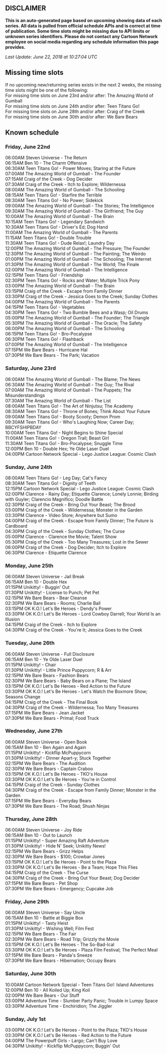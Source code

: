 ## DISCLAIMER
**This is an auto-generated page based on upcoming showing data of each series. All data is pulled from official schedule APIs and is correct at time of publication. Some time slots might be missing due to API limits or unknown series identifiers. Please do not contact any Cartoon Network employee on social media regarding any schedule information this page provides.**

_Last Update: June 22, 2018 at 10:27:04 UTC_  

## Missing time slots
If no upcoming new/returning series exists in the next 2 weeks, the missing time slots might be one of the following:  
For missing time slots on June 23rd and/or after: The Amazing World of Gumball  
For missing time slots on June 24th and/or after: Teen Titans Go!  
For missing time slots on June 28th and/or after: Craig of the Creek  
For missing time slots on June 30th and/or after: We Bare Bears  

## Known schedule

### Friday, June 22nd
06:00AM Steven Universe - The Return  
06:15AM Ben 10 - The Charm Offensive  
06:30AM Teen Titans Go! - Power Moves; Staring at the Future  
07:00AM The Amazing World of Gumball - The Founder  
07:15AM Craig of the Creek - Dog Decider  
07:30AM Craig of the Creek - Itch to Explore; Wildernessa  
08:00AM The Amazing World of Gumball - The Schooling  
08:15AM Teen Titans Go! - Starfire the Terrible  
08:30AM Teen Titans Go! - No Power; Sidekick  
09:00AM The Amazing World of Gumball - The Stories; The Intelligence  
09:30AM The Amazing World of Gumball - The Girlfriend; The Guy  
10:00AM The Amazing World of Gumball - The Brain  
10:15AM Teen Titans Go! - Legendary Sandwich  
10:30AM Teen Titans Go! - Driver's Ed; Dog Hand  
11:00AM The Amazing World of Gumball - The Parents  
11:15AM Teen Titans Go! - Double Trouble  
11:30AM Teen Titans Go! - Dude Relax!; Laundry Day  
12:00PM The Amazing World of Gumball - The Pressure; The Founder  
12:30PM The Amazing World of Gumball - The Painting; The Weirdo  
01:00PM The Amazing World of Gumball - The Schooling; The Internet  
01:30PM The Amazing World of Gumball - The World; The Finale  
02:00PM The Amazing World of Gumball - The Intelligence  
02:15PM Teen Titans Go! - Friendship  
02:30PM Teen Titans Go! - Rocks and Water; Multiple Trick Pony  
03:00PM The Amazing World of Gumball - The Brain  
03:15PM Craig of the Creek - Escape from Family Dinner  
03:30PM Craig of the Creek - Jessica Goes to the Creek; Sunday Clothes  
04:00PM The Amazing World of Gumball - The Parents  
04:15PM Teen Titans Go! - Vegetables  
04:30PM Teen Titans Go! - Two Bumble Bees and a Wasp; Oil Drums  
05:00PM The Amazing World of Gumball - The Founder; The Triangle  
05:30PM The Amazing World of Gumball - The Oracle; The Safety  
06:00PM The Amazing World of Gumball - The Schooling  
06:15PM Teen Titans Go! - Bro-Pocalypse  
06:30PM Teen Titans Go! - Flashback  
07:00PM The Amazing World of Gumball - The Intelligence  
07:15PM We Bare Bears - Hurricane Hal  
07:30PM We Bare Bears - The Park; Vacation  

### Saturday, June 23rd
06:00AM The Amazing World of Gumball - The Blame; The News  
06:30AM The Amazing World of Gumball - The Guy; The Rival  
07:00AM The Amazing World of Gumball - The Puppets; The Misunderstandings  
07:30AM The Amazing World of Gumball - The List  
08:00AM Teen Titans Go! - The Art of Ninjutsu; The Academy  
08:30AM Teen Titans Go! - Throne of Bones; Think About Your Future  
09:00AM Teen Titans Go! - Booty Scooty; Demon Prom  
09:30AM Teen Titans Go! - Who's Laughing Now; Career Day; BBCYFSHIPBDAY  
10:00AM Teen Titans Go! - Night Begins to Shine Special  
11:00AM Teen Titans Go! - Oregon Trail; Beast Girl  
11:30AM Teen Titans Go! - Bro-Pocalypse; Snuggle Time  
12:00PM Ben 10 - Double Hex; Ye Olde Laser Duel  
04:00PM Cartoon Network Special - Lego Justice League: Cosmic Clash  

### Sunday, June 24th
08:00AM Teen Titans Go! - Leg Day; Cat's Fancy  
08:30AM Teen Titans Go! - Dignity of Teeth  
12:15PM Cartoon Network Special - Lego Justice League: Cosmic Clash  
02:00PM Clarence - Rainy Day; Etiquette Clarence; Lonely Lonnie; Birding with Guyler; Clarencio Magnifico; Doodle Battle  
02:30PM Craig of the Creek - Bring Out Your Beast; The Brood  
03:00PM Craig of the Creek - Wildernessa; Monster in the Garden  
03:30PM Clarence - Video Store; Anywhere but Sumo  
04:00PM Craig of the Creek - Escape from Family Dinner; The Future is Cardboard  
04:30PM Craig of the Creek - Sunday Clothes; The Curse  
05:00PM Clarence - Clarence the Movie; Talent Show  
05:30PM Craig of the Creek - Too Many Treasures; Lost in the Sewer  
06:00PM Craig of the Creek - Dog Decider; Itch to Explore  
06:30PM Clarence - Etiquette Clarence  

### Monday, June 25th
06:00AM Steven Universe - Jail Break  
06:15AM Ben 10 - Double Hex  
01:15PM Unikitty! - Buggin' Out  
01:30PM Unikitty! - License to Punch; Pet Pet  
02:15PM We Bare Bears - Bear Cleanse  
02:30PM We Bare Bears - Rooms; Charlie Ball  
03:15PM OK K.O.! Let's Be Heroes - Dendy's Power  
03:30PM OK K.O.! Let's Be Heroes - Lord Cowboy Darrell; Your World Is an Illusion  
04:15PM Craig of the Creek - Itch to Explore  
04:30PM Craig of the Creek - You're It; Jessica Goes to the Creek  

### Tuesday, June 26th
06:00AM Steven Universe - Full Disclosure  
06:15AM Ben 10 - Ye Olde Laser Duel  
01:15PM Unikitty! - Chair  
01:30PM Unikitty! - Little Prince Puppycorn; R & Arr  
02:15PM We Bare Bears - Fashion Bears  
02:30PM We Bare Bears - Baby Bears on a Plane; The Island  
03:15PM OK K.O.! Let's Be Heroes - Red Action to the Future  
03:30PM OK K.O.! Let's Be Heroes - Let's Watch the Boxmore Show; Seasons Change  
04:15PM Craig of the Creek - The Final Book  
04:30PM Craig of the Creek - Wildernessa; Too Many Treasures  
07:15PM We Bare Bears - Jean Jacket  
07:30PM We Bare Bears - Primal; Food Truck  

### Wednesday, June 27th
06:00AM Steven Universe - Open Book  
06:15AM Ben 10 - Ben Again and Again  
01:15PM Unikitty! - Kickflip McPuppycorn  
01:30PM Unikitty! - Dinner Apart-y; Stuck Together  
02:15PM We Bare Bears - The Audition  
02:30PM We Bare Bears - Captain Craboo  
03:15PM OK K.O.! Let's Be Heroes - TKO's House  
03:30PM OK K.O.! Let's Be Heroes - You're in Control  
04:15PM Craig of the Creek - Sunday Clothes  
04:30PM Craig of the Creek - Escape from Family Dinner; Monster in the Garden  
07:15PM We Bare Bears - Everyday Bears  
07:30PM We Bare Bears - The Road; Shush Ninjas  

### Thursday, June 28th
06:00AM Steven Universe - Joy Ride  
06:15AM Ben 10 - Out to Launch  
01:15PM Unikitty! - Super Amazing Raft Adventure  
01:30PM Unikitty! - Hide N' Seek; Unikitty News!  
02:15PM We Bare Bears - Grizz Helps  
02:30PM We Bare Bears - $100; Crowbar Jones  
03:15PM OK K.O.! Let's Be Heroes - Point to the Plaza  
03:30PM OK K.O.! Let's Be Heroes - Be a Team; Hope This Flies  
04:15PM Craig of the Creek - The Curse  
04:30PM Craig of the Creek - Bring Out Your Beast; Dog Decider  
07:15PM We Bare Bears - Pet Shop  
07:30PM We Bare Bears - Emergency; Cupcake Job  

### Friday, June 29th
06:00AM Steven Universe - Say Uncle  
06:15AM Ben 10 - Battle at Biggie Box  
01:15PM Unikitty! - Tasty Heist  
01:30PM Unikitty! - Wishing Well; Film Fest  
02:15PM We Bare Bears - The Fair  
02:30PM We Bare Bears - Road Trip; Grizzly the Movie  
03:15PM OK K.O.! Let's Be Heroes - The So-Bad-Ical  
03:30PM OK K.O.! Let's Be Heroes - Plaza Film Festival; The Perfect Meal  
07:15PM We Bare Bears - Panda's Sneeze  
07:30PM We Bare Bears - Hibernation; Occupy Bears  

### Saturday, June 30th
10:00AM Cartoon Network Special - Teen Titans Go!: Island Adventures  
12:00PM Ben 10 - All Koiled Up; King Koil  
02:00PM We Bare Bears - Our Stuff  
03:00PM Adventure Time - Slumber Party Panic; Trouble in Lumpy Space  
03:30PM Adventure Time - Enchiridion; The Jiggler  

### Sunday, July 1st
03:00PM OK K.O.! Let's Be Heroes - Point to the Plaza; TKO's House  
03:30PM OK K.O.! Let's Be Heroes - Red Action to the Future  
04:00PM The Powerpuff Girls - Largo; Can't Buy Love  
04:30PM Unikitty! - Kickflip McPuppycorn; Buggin' Out  
